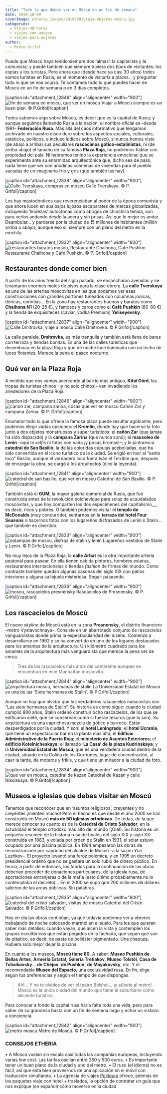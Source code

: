 ```yaml
---
title: "Todo lo que debes ver en Moscú en un fin de semana"
date: 2019-10-09
coverImage: etheria_images/2019/09/viaje-mujeres-moscu.jpg
categories: 
  - viajes-48-horas
  - viajes-con-amigas
  - viajes-para-mujeres
author: 
  - Pedro Grifol
---
```


Puede que Moscú haya tenido siempre dos ‘almas’: la capitalista y la comunista; y puede 
también que siempre tuviera dos tipos de visitantes: los espías y los turistas. Pero 
ahora que (desde hace ya casi 30 años) todos somos turistas en Rusia, es el momento de 
visitarla a placer… y preguntar todo lo que se nos ocurra. Te contamos todo lo que 
puedes hacer en Moscú en un fin de semana o en 3 días completos. 

\[caption id="attachment\_12849" align="aligncenter" width="900"\]![fin de semana en moscu, que ver en moscu](etheria_images/2019/09/viaje-mujeres-moscu-900x603.jpg "Viajar a Moscú siempre es un buen plan.") Viajar a Moscú siempre es un buen plan. © P.Grifol\[/caption\]

Todos sabemos algo sobre Moscú, es decir: que es la capital de Rusia; y aunque seguimos llamando Rusia a la nación, el nombre oficial es –desde 1991– **Federación Rusa**. Más allá del caos informativo que tengamos archivado en nuestro disco duro sobre los aspectos sociales, culturales, estéticos, políticos, e incluso lúdicos sobre Moscú, si nunca hemos visto (de abajo a arriba) sus peculiares **rascacielos gótico-estalinistas**, ni (de arriba abajo) el tamaño de su famosa **Plaza Roja**, no podremos hablar con propiedad del país. Ni habremos tenido la experiencia emocional que se experimenta ante su enormidad arquitectónica que, dicho sea de paso, nada tiene que ver con anodinas colmenas de viviendas para el pueblo sacadas de un imaginario frío y gris (que también las hay).

\[caption id="attachment\_12839" align="aligncenter" width="900"\]![Calle Tverskaya, compras en moscu](etheria_images/2019/09/moscu-Calle-Tverskaya-900x637.jpg "Calle Tverskaya, en Moscú.") Calle Tverskaya. © P. Grifol\[/caption\]

Los hay mastodónticos que reverenciaban al poder de la época comunista y que ahora lucen en sus bajos lujosos escaparates de marcas globalizadas, incluyendo ‘lindezas’ autóctonas como abrigos de chinchilla teñida, son para verlos andando desde la acera y sin prisas. Así que lo mejor es andar. Deambular… y perderse por la ciudad de 15 millones de habitantes (millón arriba o abajo); aunque eso sí: siempre con un plano del metro en la mochila.

\[caption id="attachment\_12832" align="aligncenter" width="900"\]![restaurantes baratos moscu, Restaurante Chaihona, Cafe Pushkin](etheria_images/2019/09/moscu-restaurante-barato-900x327.jpg "Restaurante Chaihona y Café Pushkin.") Restaurante Chaihona y Café Pushkin. © P. Grifol\[/caption\]

## Restaurantes donde comer bien

A partir de los años treinta del siglo pasado, se ensancharon avenidas y se levantaron enormes moles de pisos para la clase obrera. La **calle Tverskaya** es una de las arterias moscovitas en las que podemos ver esas construcciones con grandes portones tuneados con columnas jónicas, dóricas, corintias… En la zona hay restaurantes buenos y baratos como **Chaihona N1** (20-25 €), y famosos y caros como el **Café Pushkin** (60-80 €) y la tienda de exquisiteces (caviar, vodka Premium) **Yeliseyevsky**.

\[caption id="attachment\_12837" align="aligncenter" width="900"\]![Calle Dmitrovka, viaje a moscu](etheria_images/2019/09/moscu-calle-dmitrovka-900x632.jpg "Calle Dmitrovka, en Moscú.") Calle Dmitrovka. © P.Grifol\[/caption\]

La calle paralela, **Dmitrovka**, es más tranquila y también está llena de bares con terraza y tiendas bonitas. Es una de las calles turísticas que desemboca en la plaza Roja y que de noche luce iluminada con un techo de luces flotantes. Merece la pena el paseo nocturno.

## Qué ver en la Plaza Roja

A medida que nos vamos acercando al barrio más antiguo, **Kitaï Górd**, las tropas de turistas chinos –¡y no solo chinos!– van invadiendo los alrededores de la Plaza Roja.

\[caption id="attachment\_12846" align="aligncenter" width="900"\]![canon zar, campana zarina, cosas que ver en moscu](etheria_images/2019/09/moscu-Kremlin-canon-zar-campana-zarina-900x667.jpg "Cañón Zar y campana Zarina.") Cañón Zar y campana Zarina. © P. Grifol\[/caption\]

Enumerar todo lo que ofrece la famosa plaza puede resultar agobiante, pero podemos elegir varias opciones: el **Kremlin**, donde hay que hacerse la foto junto a dos objetos monstruosos y súper turísticos: el **cañón Zar** (que jamás ha sido disparado) y la **campana Zarina** (que nunca sonó); el **mausoleo de Lenin** –aquí ni _selfis_ ni fotos con nada ¡y pocas bromas!–; y la pintoresca **catedral de San Basilio**, la de las coloridas cúpulas acebolladas, que ha sido convertida en el icono turístico de la ciudad. Se erigió en loor al “santo loco” Basilio, aunque el verdadero loco fuera Iván el Terrible que, después de encargar la obra, se cargó a los arquitectos (dice la leyenda).

\[caption id="attachment\_12841" align="aligncenter" width="900"\]![catedral de san basilio, que ver en moscu](etheria_images/2019/09/moscu-Catedral-de-San-Basilio-900x608.jpg "Catedral de San Basilio.") Catedral de San Basilio. © P. Grifol\[/caption\]

También está el **GUM**, la mayor galería comercial de Rusia, que fue construida antes de la revolución bolchevique para solaz de acaudalados moscovitas, y que hoy comparten los dos especímenes del capitalismo_,_ es decir, ricos y pobres. O también podemos visitar el **templo de McDonalds** (muy concurrido), sentarnos en la **terraza del hotel Four Seasons** o hacernos fotos con los lugareños disfrazados de Lenin o Stalin… que también es divertido.

\[caption id="attachment\_12833" align="aligncenter" width="900"\]![estampas de moscu, disfraz de stalin y lenin](etheria_images/2019/09/moscu-Stalin-Lenin-900x625.jpg "Lugareños vestidos de Stalin y Lenin.") Lugareños vestidos de Stalin y Lenin. © P.Grifol\[/caption\]

No muy lejos de la Plaza Roja, la **calle Arbat** es la otra importante arteria peatonal para pasear. En ella tienen cabida pintores, hombres estatua, restaurantes internacionales o tiendas _fashion_ de firmas del mundo. Como contraste también quedan algunas casonas del siglo XIX con patios interiores y alguna callejuela misteriosa. Seguir paseando.

\[caption id="attachment\_12836" align="aligncenter" width="900"\]![moscu, rascacielos presnensky](etheria_images/2019/09/moscu-Rascacielos-de-Presnensky-900x541.jpg "Rascacielos de Presnensky.") Rascacielos de Presnensky. © P. Grifol\[/caption\]

## Los rascacielos de Moscú

El nuevo _skyline_ de Moscú está en la zona **Presnensky**, el distrito financiero –metro Vystavochnaya–. Consiste en un abarrotado conjunto de rascacielos vanguardistas donde prima la espectacularidad del diseño. Comenzó a desarrollarse en 1992 y se ha convertido en uno de los lugares destacados para los amantes de la arquitectura. Un kilómetro cuadrado para los amantes de la arquitectura más vanguardista que merece la pena ver de cerca.

> Tres de los rascacielos más altos del continente europeo se encuentran en este Manhattan 
> moscovita. 

\[caption id="attachment\_12844" align="aligncenter" width="900"\]![arquitectura moscu, hermanas de stalin](etheria_images/2019/09/moscu-hermanas-stalin-900x596.jpg "La Universidad Estatal de Moscú es una de las 'Siete hermanas de Stalin'.") La Universidad Estatal de Moscú es una de las 'Siete hermanas de Stalin'. © P.Grifol\[/caption\]

Aunque no hay que olvidar que los verdaderos rascacielos moscovitas son “Las siete hermanas de Stalin”. Su historia es como sigue: cuando la ciudad cumplió 800 años, Stalin ordenó construir ocho rascacielos, de los que se edificaron siete, que se conservan como si fueran tesoros (que lo son). Su arquitectura es una caprichosa mezcla de gótico y barroco. Están desperdigados por la ciudad. Y son: el **hotel Leningrado**; el **hotel Ucrania**, que tiene un espectacular bar en la planta más alta; el **Edificio Administrativo de la Puerta Roja**; el **ministerio de Asuntos Exteriores**; el **edificio Kotelnicheskaya**; el llamado ‘**La Casa’ de la plaza Kudrinskaya**; y la **Universidad Estatal de Moscú**, que es una verdadera ciudad dentro de la ciudad, situado en la Colina de los Gorriones, lugar de concentración, al caer la tarde, de moteros y frikis, y que tiene un mirador a la ciudad de foto.

\[caption id="attachment\_12834" align="aligncenter" width="900"\]![que ver en moscu, catedral de kazan](etheria_images/2019/09/moscu-Catedral-de-Kazan-calle-Nikolskaya-900x598.jpg "Catedral de Kazan y calle Nikolskaya.") Catedral de Kazan y calle Nikolskaya. © P.Grifol\[/caption\]

## Museos e iglesias que debes visitar en Moscú

Tenemos que reconocer que en ‘asuntos religiosos’, creyentes y no creyentes ¡mienten mucho! Pero el hecho es que desde el año 2000 se han construido en Moscú **más de 50 iglesias ortodoxas**. De todas, de la que merece conocer su cuento es de la **Catedral de Cristo Salvador**, en la actualidad el templo ortodoxo más alto del mundo (¡Olé!). Su historia es un pequeño resumen de la historia rusa de finales del siglo XIX y siglo XX: construida en 1883, y volada por orden de Stalin en 1931, el solar estuvo ocupado por una piscina pública. En 1994 empezaron las obras de reconstrucción por capricho del alcalde de Moscú –a la sazón Yuri Luzhkov–. El proyecto levantó una feroz polémica, y en 1995 un decreto presidencial ordenó que no se gastara un solo rublo de dinero público. En teoría, a partir de entonces, los fondos para la continuación de las obras deberían proceder de donaciones particulares, de la iglesia rusa, de aportaciones extranjeras o de la mafia (esto último probablemente no lo contemplaba el decreto)… En el 2000 se supo que 200 millones de dólares salieron de las arcas públicas. Sin palabras.

\[caption id="attachment\_12835" align="aligncenter" width="900"\]![catedral del cristo salvador, visitas de moscu](etheria_images/2019/09/moscu-Catedral-de-Cristo-Salvador-900x599.jpg "Catedral del Cristo Salvador.") Catedral del Cristo Salvador. © P.Grifol\[/caption\]

Hoy en día las obras continúan, ya que todavía podemos ver a obreros trabajando de noche colocando mármol en el suelo. Para los que quieran saber más detalles: cuando vayan, que alcen la vista y contemplen los grupos escultóricos que están pegados en la fachada, que sepan que son de plástico, es decir, de pasta de poliéster pigmentado. Una chapuza. Hubiera sido mejor dejar la piscina.

En cuanto a los museos, **Moscú tiene 80.** A saber: **Museo Pushkin de Bellas Artes**, **Armería Estatal**, **Galería Tretiakov**, **Museo Tolstói**, **Casa de Tchaikovsky**… **de Chéjov**, **de Pushkin,** **de Mayakovsky**, etc. Y el recomendable **Museo del Espacio**, una exclusividad rusa. En fin, elige según tus preferencias y según el tiempo de que dispongas.

> Ah!... Y no te olvides de ver el teatro Bolshoi… ¡y súbete al metro! Moscú es la única 
> ciudad del mundo que tiene el suburbano como aliciente turístico. 

Para conocer a fondo la capital rusa haría falta toda una vida, pero para saber de su grandeza basta con un fin de semana largo y echar un vistazo a conciencia. 

\[caption id="attachment\_12842" align="aligncenter" width="900"\]![metro moscu](etheria_images/2019/09/Moscu-Metro-900x556.jpg "Metro de Moscú.") Metro de Moscú. © P.Grifol\[/caption\]

### CONSEJOS ETHERIA

• A Moscú vuelan sin escala casi todas las compañías europeas, incluyendo varias _low cost_. Las tarifas oscilan entre 350 y 500 euros. • Es importante tener un buen plano de la ciudad y uno del metro. • El ruso (el idioma) no es fácil, así que está bien proveernos de una aplicación en el móvil con traducción simultánea. • La agencia de viajes [Politours](http://www.politours.com) ofrece, además de los paquetes viaje con hotel + traslados, la opción de contratar un guía que nos explique (en español) cómo moverse en la ciudad.
